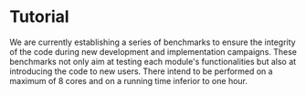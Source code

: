 # Tutorial

We are currently establishing a series of benchmarks to ensure the integrity of the code during new development and implementation campaigns. These benchmarks not only aim at testing each module's functionalities but also at introducing the code to new users. There intend to be performed on a maximum of 8 cores and on a running time inferior to one hour.
